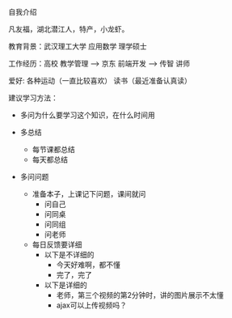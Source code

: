 自我介绍

凡友福，湖北潜江人，特产，小龙虾。

教育背景：武汉理工大学 应用数学 理学硕士

工作经历：高校 教学管理 --> 京东 前端开发 --> 传智  讲师

爱好: 各种运动（一直比较喜欢） 读书（最近准备认真读） 



建议学习方法：

- 多问为什么要学习这个知识，在什么时间用

- 多总结
  - 每节课都总结
  - 每天都总结

- 多问问题

  - 准备本子，上课记下问题，课间就问
    - 问自己
    - 问同桌
    - 问同组
    - 问老师
  - 每日反馈要详细
    - 以下是不详细的
      - 今天好难啊，都不懂
      - 完了，完了
    - 以下是详细的
      - 老师，第三个视频的第2分钟时，讲的图片展示不太懂
      - ajax可以上传视频吗？

  